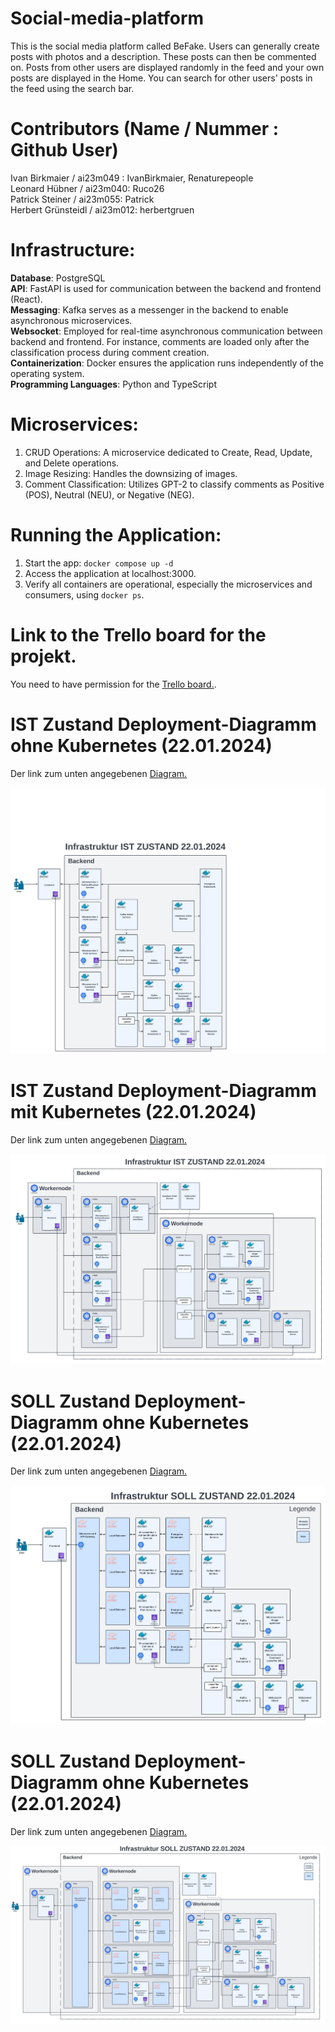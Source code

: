 # Social-media-platform

This is the social media platform called BeFake. Users can generally create posts with photos and a description. These posts can then be commented on. Posts from other users are displayed randomly in the feed and your own posts are displayed in the Home. You can search for other users' posts in the feed using the search bar.

# Contributors (Name / Nummer : Github User)

Ivan Birkmaier / ai23m049 : IvanBirkmaier, Renaturepeople  
Leonard Hübner / ai23m040: Ruco26  
Patrick Steiner / ai23m055: Patrick  
Herbert Grünsteidl / ai23m012: herbertgruen

# Infrastructure:

**Database**: PostgreSQL  
**API**: FastAPI is used for communication between the backend and frontend (React).  
**Messaging**: Kafka serves as a messenger in the backend to enable asynchronous microservices.  
**Websocket**: Employed for real-time asynchronous communication between backend and frontend. For instance, comments are loaded only after the classification process during comment creation.  
**Containerization**: Docker ensures the application runs independently of the operating system.  
**Programming Languages**: Python and TypeScript

# Microservices:

1. CRUD Operations: A microservice dedicated to Create, Read, Update, and Delete operations.
2. Image Resizing: Handles the downsizing of images.
3. Comment Classification: Utilizes GPT-2 to classify comments as Positive (POS), Neutral (NEU), or Negative (NEG).

# Running the Application:

1. Start the app: `docker compose up -d`
2. Access the application at localhost:3000.
3. Verify all containers are operational, especially the microservices and consumers, using `docker ps`.

# Link to the Trello board for the projekt. 

You need to have permission for the [Trello board.](https://trello.com/b/H6So0pAj/social-media-app).


# IST Zustand Deployment-Diagramm ohne Kubernetes (22.01.2024)

Der link zum unten angegebenen [Diagram.](https://lucid.app/lucidchart/adeb32c8-df79-44c0-a2e5-dcb09d808dad/edit?viewport_loc=-4662%2C-62%2C14900%2C7344%2C0_0&invitationId=inv_77436cbc-8a21-4b28-8a97-b7b691c24c55)

![Diagramm](project_files/images_diagrams/Infrastructur_22_01_24.jpeg)

# IST Zustand Deployment-Diagramm mit Kubernetes (22.01.2024)

Der link zum unten angegebenen [Diagram.](https://lucid.app/lucidchart/adeb32c8-df79-44c0-a2e5-dcb09d808dad/edit?viewport_loc=-4662%2C-62%2C14900%2C7344%2C0_0&invitationId=inv_77436cbc-8a21-4b28-8a97-b7b691c24c55)

![Diagramm](project_files/images_diagrams/Infrastructur_22_01_24_with_kubernetes.jpeg)

# SOLL Zustand Deployment-Diagramm ohne Kubernetes (22.01.2024)

Der link zum unten angegebenen [Diagram.](https://lucid.app/lucidchart/adeb32c8-df79-44c0-a2e5-dcb09d808dad/edit?viewport_loc=-4662%2C-62%2C14900%2C7344%2C0_0&invitationId=inv_77436cbc-8a21-4b28-8a97-b7b691c24c55)

![Diagramm](project_files/images_diagrams/Planed_Infrastructur_22_01_24.jpeg)

# SOLL Zustand Deployment-Diagramm ohne Kubernetes (22.01.2024)

Der link zum unten angegebenen [Diagram.](https://lucid.app/lucidchart/adeb32c8-df79-44c0-a2e5-dcb09d808dad/edit?viewport_loc=-4662%2C-62%2C14900%2C7344%2C0_0&invitationId=inv_77436cbc-8a21-4b28-8a97-b7b691c24c55)

![Diagramm](project_files/images_diagrams/Planed_Infrastructur_22_01_24_with_kubernetes.jpeg)
